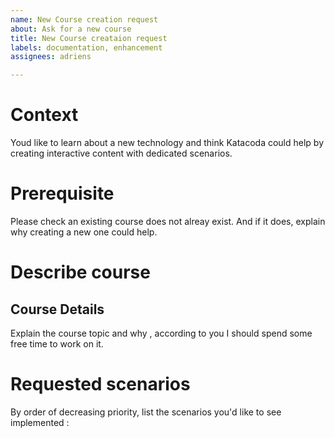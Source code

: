 ```yaml
---
name: New Course creation request
about: Ask for a new course
title: New Course creataion request
labels: documentation, enhancement
assignees: adriens

---
```


# Context

Youd like to learn about a new technology and think Katacoda could help by creating interactive content with dedicated scenarios.

# Prerequisite

Please check an existing course does not alreay exist. And if it does, explain why creating a new one could help.

# Describe course

## Course Details

Explain the course topic and why , according to you I should spend some free time to work on it.

# Requested scenarios

By order of decreasing priority, list the scenarios you'd like to see implemented :
